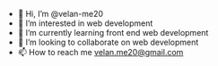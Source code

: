 - 👋 Hi, I’m @velan-me20
- 👀 I’m interested in web development
- 🌱 I’m currently learning front end web development
- 💞️ I’m looking to collaborate on web development
- 📫 How to reach me velan.me20@gmail.com

<!---
velan-me20/velan-me20 is a ✨ special ✨ repository because its `README.md` (this file) appears on your GitHub profile.
You can click the Preview link to take a look at your changes.
--->
